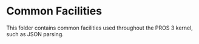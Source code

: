 # Common Facilities

This folder contains common facilities used throughout the PROS 3 kernel, such 
as JSON parsing.